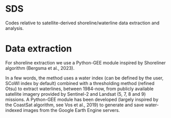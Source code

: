 # SDS
Codes relative to satellite-derived shoreline/waterline data extraction and analysis.

# Data extraction

For shoreline extraction we use a Python-GEE module inspired by Shoreliner algorithm (Bergsma et al., 2023).

In a few words, the method uses a water index (can be defined by the user, SCoWI index by default) combined with a thresholding method (refined Otsu) to extract waterlines, between 1984-now, from publicly available satellite imagery provided by Sentinel-2 and Landsat (5, 7, 8 and 9) missions. A Python-GEE module has been developed (largely inspired by the CoastSat algorithm, see Vos et al., 2019) to generate and save water-indexed images from the Google Earth Engine servers.

